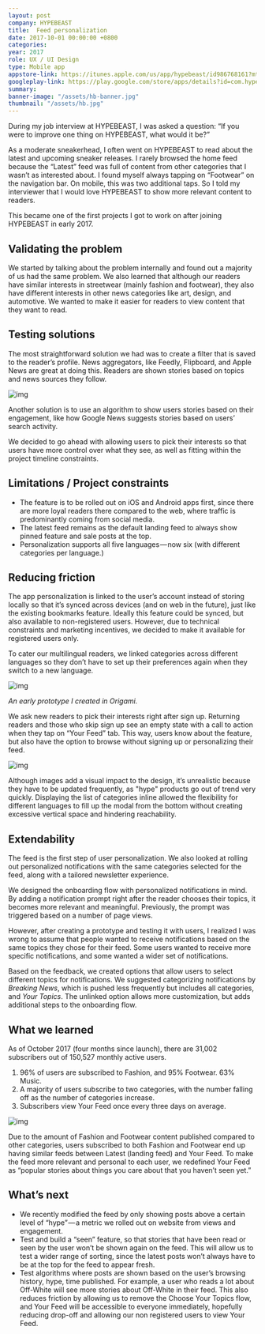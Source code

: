 ```yaml
---
layout: post
company: HYPEBEAST
title:  Feed personalization
date: 2017-10-01 00:00:00 +0800
categories:
year: 2017
role: UX / UI Design
type: Mobile app
appstore-link: https://itunes.apple.com/us/app/hypebeast/id986768161?mt=8
googleplay-link: https://play.google.com/store/apps/details?id=com.hypebeast.editorial&hl=en
summary:
banner-image: "/assets/hb-banner.jpg"
thumbnail: "/assets/hb.jpg"
---
```


During my job interview at HYPEBEAST, I was asked a question: “If you were to improve one thing on HYPEBEAST, what would it be?”

As a moderate sneakerhead, I often went on HYPEBEAST to read about the latest and upcoming sneaker releases. I rarely browsed the home feed because the “Latest” feed was full of content from other categories that I wasn’t as interested about. I found myself always tapping on “Footwear” on the navigation bar. On mobile, this was two additional taps. So I told my interviewer that I would love HYPEBEAST to show more relevant content to readers.

This became one of the first projects I got to work on after joining HYPEBEAST in early 2017.

## Validating the problem

We started by talking about the problem internally and found out a majority of us had the same problem. We also learned that although our readers have similar interests in streetwear (mainly fashion and footwear), they also have different interests in other news categories like art, design, and automotive. We wanted to make it easier for readers to view content that they want to read.

## Testing solutions

The most straightforward solution we had was to create a filter that is saved to the reader’s profile. News aggregators, like Feedly, Flipboard, and Apple News are great at doing this. Readers are shown stories based on topics and news sources they follow.

![img](https://cdn-images-1.medium.com/max/2000/1*NWE17Q7StqRmkhM42v8KCw.jpeg)

Another solution is to use an algorithm to show users stories based on their engagement, like how Google News suggests stories based on users’ search activity. 

We decided to go ahead with allowing users to pick their interests so that users have more control over what they see, as well as fitting within the project timeline constraints.

## Limitations / Project constraints

- The feature is to be rolled out on iOS and Android apps first, since there are more loyal readers there compared to the web, where traffic is predominantly coming from social media.
- The latest feed remains as the default landing feed to always show pinned feature and sale posts at the top.
- Personalization supports all five languages — now six (with different categories per language.)

## Reducing friction

The app personalization is linked to the user’s account instead of storing locally so that it’s synced across devices (and on web in the future), just like the existing bookmarks feature. Ideally this feature could be synced, but also available to non-registered users. However, due to technical constraints and marketing incentives, we decided to make it available for registered users only.

To cater our multilingual readers, we linked categories across different languages so they don’t have to set up their preferences again when they switch to a new language.

![img](https://cdn-images-1.medium.com/max/1600/1*WbFoot4UTue8jbgq2JY3sQ.gif)

*An early prototype I created in Origami.*

We ask new readers to pick their interests right after sign up. Returning readers and those who skip sign up see an empty state with a call to action when they tap on “Your Feed” tab. This way, users know about the feature, but also have the option to browse without signing up or personalizing their feed.

![img](https://cdn-images-1.medium.com/max/2000/1*W-WNAWaa9A-zvJP9hRfcZA.png)

Although images add a visual impact to the design, it’s unrealistic because they have to be updated frequently, as "hype" products go out of trend very quickly. Displaying the list of categories inline allowed the flexibility for different languages to fill up the modal from the bottom without creating excessive vertical space and hindering reachability.

## Extendability

The feed is the first step of user personalization. We also looked at rolling out personalized notifications with the same categories selected for the feed, along with a tailored newsletter experience.

We designed the onboarding flow with personalized notifications in mind. By adding a notification prompt right after the reader chooses their topics, it becomes more relevant and meaningful. Previously, the prompt was triggered based on a number of page views.

However, after creating a prototype and testing it with users, I realized I was wrong to assume that people wanted to receive notifications based on the same topics they chose for their feed. Some users wanted to receive more specific notifications, and some wanted a wider set of notifications.

Based on the feedback, we created options that allow users to select different topics for notifications. We suggested categorizing notifications by *Breaking News*, which is pushed less frequently but includes all categories, and *Your Topics*. The unlinked option allows more customization, but adds additional steps to the onboarding flow.

## What we learned

As of October 2017 (four months since launch), there are 31,002 subscribers out of 150,527 monthly active users.

1. 96% of users are subscribed to Fashion, and 95% Footwear. 63% Music.
2. A majority of users subscribe to two categories, with the number falling off as the number of categories increase.
3. Subscribers view Your Feed once every three days on average.

![img](https://cdn-images-1.medium.com/max/1600/1*isVJbFBPdDvVQ58no0cXpA.jpeg)

Due to the amount of Fashion and Footwear content published compared to other categories, users subscribed to both Fashion and Footwear end up having similar feeds between Latest (landing feed) and Your Feed. To make the feed more relevant and personal to each user, we redefined Your Feed as “popular stories about things you care about that you haven’t seen yet.”

## What’s next

- We recently modified the feed by only showing posts above a certain level of “hype” — a metric we rolled out on website from views and engagement.
- Test and build a “seen” feature, so that stories that have been read or seen by the user won’t be shown again on the feed. This will allow us to test a wider range of sorting, since the latest posts won’t always have to be at the top for the feed to appear fresh.
- Test algorithms where posts are shown based on the user’s browsing history, hype, time published. For example, a user who reads a lot about Off-White will see more stories about Off-White in their feed. This also reduces friction by allowing us to remove the Choose Your Topics flow, and Your Feed will be accessible to everyone immediately, hopefully reducing drop-off and allowing our non registered users to view Your Feed.
